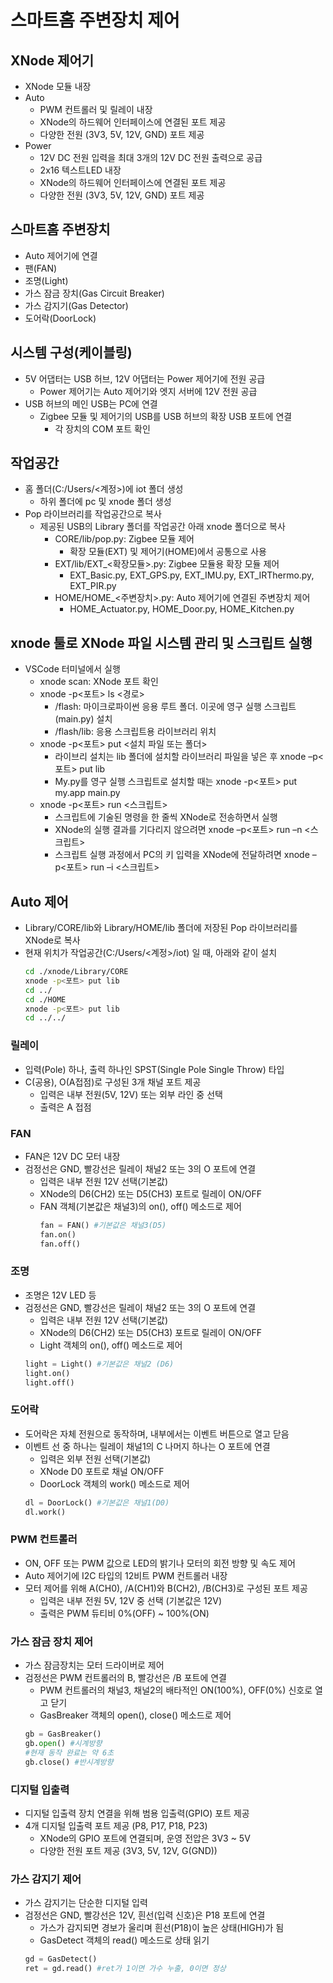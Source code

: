 # 스마트홈 주변장치 제어

## XNode 제어기
- XNode 모듈 내장
- Auto
  - PWM 컨트롤러 및 릴레이 내장
  - XNode의 하드웨어 인터페이스에 연결된 포트 제공
  - 다양한 전원 (3V3, 5V, 12V, GND) 포트 제공
- Power
  - 12V DC 전원 입력을 최대 3개의 12V DC 전원 출력으로 공급
  - 2x16 텍스트LED 내장
  - XNode의 하드웨어 인터페이스에 연결된 포트 제공
  - 다양한 전원 (3V3, 5V, 12V, GND) 포트 제공

## 스마트홈 주변장치
- Auto 제어기에 연결
- 팬(FAN)
- 조명(Light) 
- 가스 잠금 장치(Gas Circuit Breaker)
- 가스 감지기(Gas Detector)
- 도어락(DoorLock)

## 시스템 구성(케이블링)
- 5V 어댑터는 USB 허브, 12V 어댑터는 Power 제어기에 전원 공급
  - Power 제어기는 Auto 제어기와 엣지 서버에 12V 전원 공급
- USB 허브의 메인 USB는 PC에 연결
  - Zigbee 모듈 및 제어기의 USB를 USB 허브의 확장 USB 포트에 연결
    - 각 장치의 COM 포트 확인

## 작업공간
- 홈 폴더(C:/Users/<계정>)에 iot 폴더 생성
  - 하위 폴더에 pc 및 xnode 폴더 생성
- Pop 라이브러리를 작업공간으로 복사
  - 제공된 USB의 Library 폴더를 작업공간 아래 xnode 폴더으로 복사
    - CORE/lib/pop.py: Zigbee 모듈 제어
      - 확장 모듈(EXT) 및 제어기(HOME)에서 공통으로 사용
    - EXT/lib/EXT_<확장모듈>.py: Zigbee 모듈용 확장 모듈 제어
      - EXT_Basic.py, EXT_GPS.py, EXT_IMU.py, EXT_IRThermo.py, EXT_PIR.py
    - HOME/HOME_<주변장치>.py: Auto 제어기에 연결된 주변장치 제어
      - HOME_Actuator.py, HOME_Door.py, HOME_Kitchen.py

## xnode 툴로 XNode 파일 시스템 관리 및 스크립트 실행
- VSCode 터미널에서 실행
  - xnode scan: XNode 포트 확인
  - xnode -p<포트> ls <경로>
    - /flash: 마이크로파이썬 응용 루트 폴더. 이곳에 영구 실행 스크립트(main.py) 설치
    - /flash/lib: 응용 스크립트용 라이브러리 위치
  - xnode -p<포트> put <설치 파일 또는 폴더>
    - 라이브리 설치는 lib 폴더에 설치할 라이브러리 파일을 넣은 후 xnode –p<포트> put lib
    - My.py를 영구 실행 스크립트로 설치할 때는 xnode -p<포트> put my.app main.py
  - xnode -p<포트> run <스크립트>
    - 스크립트에 기술된 명령을 한 줄씩 XNode로 전송하면서 실행
    - XNode의 실행 결과를 기다리지 않으려면 xnode –p<포트> run –n <스크립트>
    - 스크립트 실행 과정에서 PC의 키 입력을 XNode에 전달하려면 xnode –p<포트> run –i <스크립트>

## Auto 제어
- Library/CORE/lib와 Library/HOME/lib 폴더에 저장된 Pop 라이브러리를 XNode로 복사
- 현재 위치가 작업공간(C:/Users/<계정>/iot) 일 때, 아래와 같이 설치
  ```sh
  cd ./xnode/Library/CORE
  xnode -p<포트> put lib
  cd ../
  cd ./HOME
  xnode -p<포트> put lib
  cd ../../
  ```

### 릴레이
- 입력(Pole) 하나, 출력 하나인 SPST(Single Pole Single Throw) 타입
- C(공용), O(A접점)로 구성된 3개 채널 포트 제공
  - 입력은 내부 전원(5V, 12V) 또는 외부 라인 중 선택
  - 출력은 A 접점

### FAN
- FAN은 12V DC 모터 내장
- 검정선은 GND, 빨강선은 릴레이 채널2 또는 3의 O 포트에 연결
  - 입력은 내부 전원 12V 선택(기본값)
  - XNode의 D6(CH2) 또는 D5(CH3) 포트로 릴레이 ON/OFF
  - FAN 객체(기본값은 채널3)의 on(), off() 메소드로 제어
    ```python
    fan = FAN() #기본값은 채널3(D5)
    fan.on()
    fan.off()
    ```

### 조명
- 조명은 12V LED 등
- 검정선은 GND, 빨강선은 릴레이 채널2 또는 3의 O 포트에 연결
  - 입력은 내부 전원 12V 선택(기본값)
  - XNode의 D6(CH2) 또는 D5(CH3) 포트로 릴레이 ON/OFF
  - Light 객체의 on(), off() 메소드로 제어
  ```python
  light = Light() #기본값은 채널2 (D6)
  light.on()
  light.off()
  ```

### 도어락
- 도어락은 자체 전원으로 동작하며, 내부에서는 이벤트 버튼으로 열고 닫음
- 이벤트 선 중 하나는 릴레이 채널1의 C 나머지 하나는 O 포트에 연결
  - 입력은 외부 전원 선택(기본값)
  - XNode D0 포트로 채널 ON/OFF
  - DoorLock 객체의 work() 메소드로 제어
  ```python
  dl = DoorLock() #기본값은 채널1(D0)
  dl.work()
  ```

### PWM 컨트롤러
- ON, OFF 또는 PWM 값으로 LED의 밝기나 모터의 회전 방향 및 속도 제어
- Auto 제어기에 I2C 타입의 12비트 PWM 컨트롤러 내장
- 모터 제어를 위해 A(CH0), /A(CH1)와 B(CH2), /B(CH3)로 구성된 포트 제공
  - 입력은 내부 전원 5V, 12V 중 선택 (기본값은 12V)
  - 출력은 PWM 듀티비 0%(OFF) ~ 100%(ON)

### 가스 잠금 장치 제어
- 가스 잠금장치는 모터 드라이버로 제어
- 검정선은 PWM 컨트롤러의 B, 빨강선은 /B 포트에 연결
  - PWM 컨트롤러의 채널3, 채널2의 배타적인 ON(100%), OFF(0%) 신호로 열고 닫기
  - GasBreaker 객체의 open(), close() 메소드로 제어
  ```python
  gb = GasBreaker()
  gb.open() #시계방향  
  #현재 동작 완료는 약 6초
  gb.close() #반시계방향
  ```

### 디지털 입출력
- 디지털 입출력 장치 연결을 위해 범용 입출력(GPIO) 포트 제공
- 4개 디지털 입출력 포트 제공 (P8, P17, P18, P23)
  - XNode의 GPIO 포트에 연결되며, 운영 전압은 3V3 ~ 5V
  - 다양한 전원 포트 제공 (3V3, 5V, 12V, G(GND))

### 가스 감지기 제어
- 가스 감지기는 단순한 디지털 입력
- 검정선은 GND, 빨강선은 12V, 흰선(입력 신호)은 P18 포트에 연결
  - 가스가 감지되면 경보가 울리며 흰선(P18)이 높은 상태(HIGH)가 됨
  - GasDetect 객체의 read() 메소드로 상태 읽기
  ```python
  gd = GasDetect()
  ret = gd.read() #ret가 1이면 가수 누출, 0이면 정상
  ```
